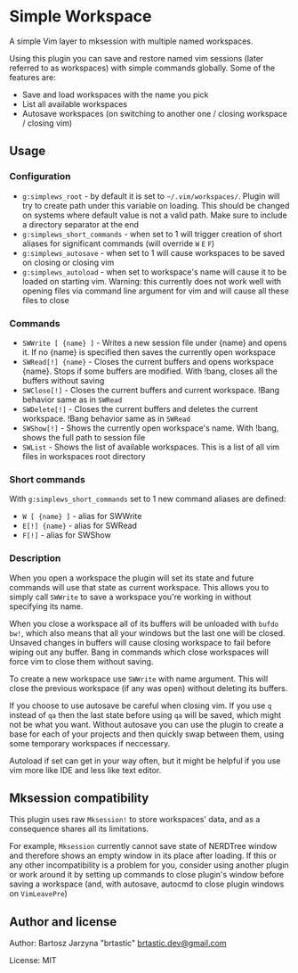 # Simple Workspace

A simple Vim layer to mksession with multiple named workspaces.

Using this plugin you can save and restore named vim sessions (later referred to as workspaces) with simple commands globally. Some of the features are:

* Save and load workspaces with the name you pick
* List all available workspaces
* Autosave workspaces (on switching to another one / closing workspace / closing vim)

## Usage

### Configuration

* `g:simplews_root` - by default it is set to `~/.vim/workspaces/`. Plugin will try to create path under this variable on loading. This should be changed on systems where default value is not a valid path. Make sure to include a directory separator at the end
* `g:simplews_short_commands` - when set to 1 will trigger creation of short aliases for significant commands (will override `W` `E` `F`)
* `g:simplews_autosave` - when set to 1 will cause workspaces to be saved on closing or closing vim
* `g:simplews_autoload` - when set to workspace's name will cause it to be loaded on starting vim. Warning: this currently does not work well with opening files via command line argument for vim and will cause all these files to close

### Commands

* `SWWrite [ {name} ]` - Writes a new session file under {name} and opens it. If no {name} is specified then saves the currently open workspace
* `SWRead[!] {name}` - Closes the current buffers and opens workspace {name}. Stops if some buffers are modified. With !bang, closes all the buffers without saving
* `SWClose[!]` - Closes the current buffers and current workspace. !Bang behavior same as in `SWRead`
* `SWDelete[!]` - Closes the current buffers and deletes the current workspace. !Bang behavior same as in `SWRead`
* `SWShow[!]` - Shows the currently open workspace's name. With !bang, shows the full path to session file
* `SWList` - Shows the list of available workspaces. This is a list of all vim files in workspaces root directory

### Short commands

With `g:simplews_short_commands` set to 1 new command aliases are defined:

* `W [ {name} ]` - alias for SWWrite
* `E[!] {name}` - alias for SWRead
* `F[!]` - alias for SWShow

### Description

When you open a workspace the plugin will set its state and future commands will use that state as current workspace. This allows you to simply call `SWWrite` to save a workspace you're working in without specifying its name.

When you close a workspace all of its buffers will be unloaded with `bufdo bw!`, which also means that all your windows but the last one will be closed. Unsaved changes in buffers will cause closing workspace to fail before wiping out any buffer. Bang in commands which close workspaces will force vim to close them without saving.

To create a new workspace use `SWWrite` with name argument. This will close the previous workspace (if any was open) without deleting its buffers.

If you choose to use autosave be careful when closing vim. If you use `q` instead of `qa` then the last state before using `qa` will be saved, which might not be what you want. Without autosave you can use the plugin to create a base for each of your projects and then quickly swap between them, using some temporary workspaces if neccessary.

Autoload if set can get in your way often, but it might be helpful if you use vim more like IDE and less like text editor.

## Mksession compatibility

This plugin uses raw `Mksession!` to store workspaces' data, and as a consequence shares all its limitations.

For example, `Mksession` currently cannot save state of NERDTree window and therefore shows an empty window in its place after loading. If this or any other incompatibility is a problem for you, consider using another plugin or work around it by setting up commands to close plugin's window before saving a workspace (and, with autosave, autocmd to close plugin windows on `VimLeavePre`)

## Author and license

Author: Bartosz Jarzyna "brtastic" <brtastic.dev@gmail.com>

License: MIT
